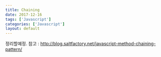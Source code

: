 ```yaml
---
title: Chaining
date: 2017-12-16
tags: ['Javascript']
categories: ['Javascript']
layout: default
---
```


정리할예정.
참고 :
http://blog.saltfactory.net/javascript-method-chaining-pattern/